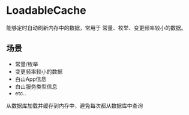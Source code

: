 # LoadableCache

能够定时自动刷新内存中的数据，常用于 常量、枚举、变更频率较小的数据。

## 场景

- 常量/枚举
- 变更频率较小的数据
- 白山App信息
- 白山服务类型信息
- etc..

从数据库加载并缓存到内存中，避免每次都从数据库中查询
